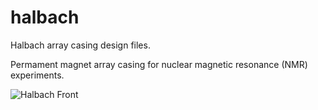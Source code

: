# halbach
Halbach array casing design files.

Permament magnet array casing for nuclear magnetic resonance (NMR) experiments.

![Halbach Front](https://github.com/lyndonboone/halbach/images/full_front.png)
